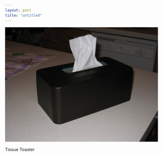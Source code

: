 ```yaml
---
layout: post
title: "untitled"
---
```


                  
<p><img src="/hodsmedia/258257218.jpg"/></p>


<p>Tissue Toaster</p>


     
